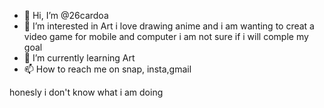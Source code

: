 - 👋 Hi, I’m @26cardoa
- 👀 I’m interested in Art i love drawing anime  and i am wanting to creat a video game for mobile and computer i am not sure if i will comple my goal 
- 🌱 I’m currently learning Art 
- 📫 How to reach me on snap, insta,gmail

<!---
26cardoa/26cardoa is a ✨ special ✨ repository because its `README.md` (this file) appears on your GitHub profile.
You can click the Preview link to take a look at your changes.
--->
honesly i don't know what i am doing 
